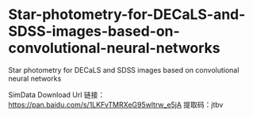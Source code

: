 # Star-photometry-for-DECaLS-and-SDSS-images-based-on-convolutional-neural-networks
Star photometry for DECaLS and SDSS images based on convolutional neural networks

SimData Download Url
链接：https://pan.baidu.com/s/1LKFvTMRXeG95wltrw_e5jA 
提取码：jtbv 

